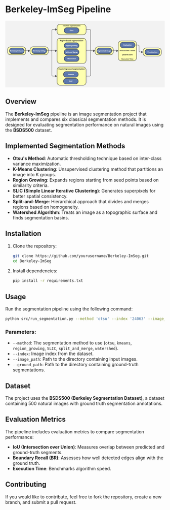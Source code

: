 # Berkeley-ImSeg Pipeline

![Pipeline Overview](https://github.com/IsmailHatim/Berkeley-ImSeg/blob/master/data/figures/pipeline_v2.jpg)

## Overview
The **Berkeley-ImSeg** pipeline is an image segmentation project that implements and compares six classical segmentation methods. It is designed for evaluating segmentation performance on natural images using the **BSDS500** dataset.

## Implemented Segmentation Methods
- **Otsu's Method**: Automatic thresholding technique based on inter-class variance maximization.
- **K-Means Clustering**: Unsupervised clustering method that partitions an image into K groups.
- **Region Growing**: Expands regions starting from seed points based on similarity criteria.
- **SLIC (Simple Linear Iterative Clustering)**: Generates superpixels for better spatial consistency.
- **Split-and-Merge**: Hierarchical approach that divides and merges regions based on homogeneity.
- **Watershed Algorithm**: Treats an image as a topographic surface and finds segmentation basins.

## Installation
1. Clone the repository:
   ```bash
   git clone https://github.com/yourusername/Berkeley-ImSeg.git
   cd Berkeley-ImSeg
   ```
2. Install dependencies:
   ```bash
   pip install -r requirements.txt
   ```

## Usage
Run the segmentation pipeline using the following command:
```bash
python src/run_segmentation.py --method 'otsu' --index '24063' --image_path "path/to/images" --ground_path "path/to/ground_truth"
```

### Parameters:
- `--method`: The segmentation method to use (`otsu`, `kmeans`, `region_growing`, `SLIC`, `split_and_merge`, `watershed`).
- `--index`: Image index from the dataset.
- `--image_path`: Path to the directory containing input images.
- `--ground_path`: Path to the directory containing ground-truth segmentations.

## Dataset
The project uses the **BSDS500 (Berkeley Segmentation Dataset)**, a dataset containing 500 natural images with ground truth segmentation annotations.

## Evaluation Metrics
The pipeline includes evaluation metrics to compare segmentation performance:
- **IoU (Intersection over Union)**: Measures overlap between predicted and ground-truth segments.
- **Boundary Recall (BR)**: Assesses how well detected edges align with the ground truth.
- **Execution Time**: Benchmarks algorithm speed.

## Contributing
If you would like to contribute, feel free to fork the repository, create a new branch, and submit a pull request.